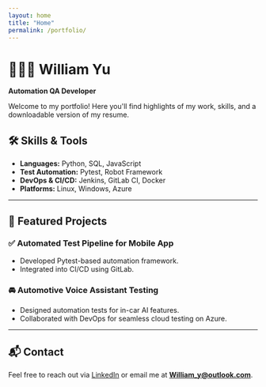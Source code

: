 ```yaml
---
layout: home
title: "Home"
permalink: /portfolio/
---
```


# 👨🏻‍💼 William Yu  
**Automation QA Developer**

Welcome to my portfolio! Here you'll find highlights of my work, skills, and a downloadable version of my resume.

## 🛠️ Skills & Tools

- **Languages:** Python, SQL, JavaScript  
- **Test Automation:** Pytest, Robot Framework  
- **DevOps & CI/CD:** Jenkins, GitLab CI, Docker  
- **Platforms:** Linux, Windows, Azure  

---

## 📁 Featured Projects

### ✅ Automated Test Pipeline for Mobile App
- Developed Pytest-based automation framework.
- Integrated into CI/CD using GitLab.

### 🚘 Automotive Voice Assistant Testing
- Designed automation tests for in-car AI features.
- Collaborated with DevOps for seamless cloud testing on Azure.

---

## 📬 Contact

Feel free to reach out via [LinkedIn](https://www.linkedin.com/in/william-qa) or email me at **William_y@outlook.com**.

